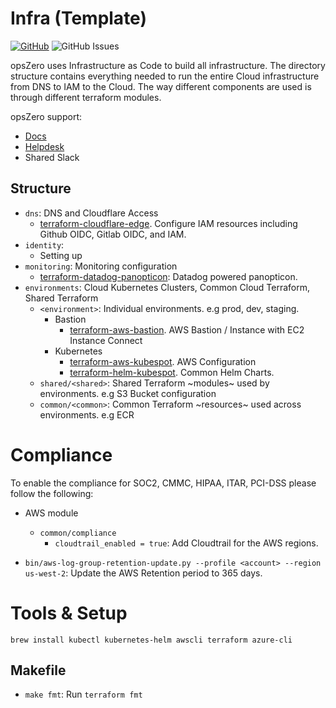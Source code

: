 # Infra (Template)

[![GitHub](https://img.shields.io/github/stars/opszero/template-infra?style=social)](https://github.com/opszero/template-infra)
![GitHub Issues](https://img.shields.io/github/issues/opszero/template-infra)

opsZero uses Infrastructure as Code to build all infrastructure. The directory
structure contains everything needed to run the entire Cloud infrastructure from
DNS to IAM to the Cloud. The way different components are used is through
different terraform modules.

opsZero support:

- [Docs](https://docs.opszero.com)
- [Helpdesk](https://support.opszero.com)
- Shared Slack

## Structure

- `dns`: DNS and Cloudflare Access
  - [terraform-cloudflare-edge](https://github.com/opszero/terraform-aws-mrmgr). Configure IAM resources including Github OIDC, Gitlab OIDC, and IAM.
- `identity`:
  - Setting up
- `monitoring`: Monitoring configuration
  - [terraform-datadog-panopticon](https://github.com/opszero/terraform-datadog-panopticon): Datadog powered panopticon.
- `environments`: Cloud Kubernetes Clusters, Common Cloud Terraform, Shared Terraform
  - `<environment>`: Individual environments. e.g prod, dev, staging.
    - Bastion
      - [terraform-aws-bastion](https://github.com/opszero/terraform-aws-bastion). AWS Bastion / Instance with EC2 Instance Connect
    - Kubernetes
      - [terraform-aws-kubespot](https://github.com/opszero/terraform-aws-kubespot). AWS Configuration
      - [terraform-helm-kubespot](https://github.com/opszero/terraform-helm-kubespot). Common Helm Charts.
  - `shared/<shared>`: Shared Terraform ~modules~ used by environments. e.g S3 Bucket configuration
  - `common/<common>`: Common Terraform ~resources~ used across environments. e.g ECR


# Compliance

To enable the compliance for SOC2, CMMC, HIPAA, ITAR, PCI-DSS please follow the following:

 - AWS module
   - `common/compliance`
     - `cloudtrail_enabled = true`: Add Cloudtrail for the AWS regions.


 - `bin/aws-log-group-retention-update.py --profile <account> --region us-west-2`: Update the AWS Retention period to 365 days.


# Tools & Setup

```
brew install kubectl kubernetes-helm awscli terraform azure-cli
```

## Makefile

- `make fmt`: Run `terraform fmt`

